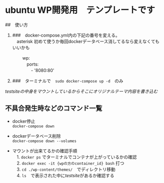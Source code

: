 # ubuntu WP開発用　テンプレートです

##　使い方

1. ###　docker-compose.yml内の下記の番号を変える。  
　asterisk 初めて使うか毎回dockerデータベース消してるなら変えなくてもいいかも

　　　　wp:  
　　　　　ports:  
　　　　　　- '8080:80'   

2. ###　ターミナルで　`sudo docker-compose up -d`　のみ

*testsiteの中身をマウントしているからそこにオリジナルテーマ内容を書き込む*

## 不具合発生時などのコマンド一覧

* docker停止  
    `docker-compose down`

* dockerデータベース削除  
    `docker-compose down --volumes`

* マウントが出来てるかの確認手順  
　1. `docker ps` でターミナルでコンテナが上がっているかの確認  
　2. `docker exec -it {wpの方のcontainer_id} bash` 打つ  
　3. `cd ./wp-content/themes/`　でディレクトリ移動  
　4. `ls`　で表示された中に*testsite*があるか確認する  